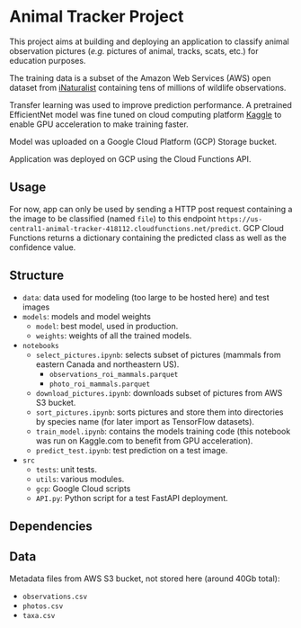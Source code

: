 # Animal Tracker Project

This project aims at building and deploying an application to classify animal observation pictures (*e.g.* pictures of animal, tracks, scats, etc.) for education purposes.

The training data is a subset of the Amazon Web Services (AWS) open dataset from [iNaturalist](https://github.com/inaturalist/inaturalist-open-data) containing tens of millions of wildlife observations.

Transfer learning was used to improve prediction performance. A pretrained EfficientNet model was fine tuned on cloud computing platform [Kaggle](http://kaggle.com) to enable GPU acceleration to make training faster.

Model was uploaded on a Google Cloud Platform (GCP) Storage bucket.

Application was deployed on GCP using the Cloud Functions API.

## Usage

For now, app can only be used by sending a HTTP post request containing a the image to be classified (named `file`) to this endpoint `https://us-central1-animal-tracker-418112.cloudfunctions.net/predict`. GCP Cloud Functions returns a dictionary containing the predicted class as well as the confidence value.

## Structure
- `data`: data used for modeling (too large to be hosted here) and test images
- `models`: models and model weights
    - `model`: best model, used in production.
    - `weights`: weights of all the trained models.
- `notebooks`
    - `select_pictures.ipynb`: selects subset of pictures (mammals from eastern Canada and northeastern US).
        - `observations_roi_mammals.parquet`
        - `photo_roi_mammals.parquet`
    - `download_pictures.ipynb`: downloads subset of pictures from AWS S3 bucket.
    - `sort_pictures.ipynb`: sorts pictures and store them into directories by species name (for later import as TensorFlow datasets).
    - `train_model.ipynb`: contains the models training code (this notebook was run on Kaggle.com to benefit from GPU acceleration).
    - `predict_test.ipynb`: test prediction on a test image.
- `src`
    - `tests`: unit tests.
    - `utils`: various modules.
    - `gcp`: Google Cloud scripts
    - `API.py`: Python script for a test FastAPI deployment.


## Dependencies

## Data
Metadata files from AWS S3 bucket, not stored here (around 40Gb total): 
- `observations.csv`
- `photos.csv`
- `taxa.csv`
<!--- - List of dependencies 

## Installation Instructions

Instructions on how to install and set up the project.

## Usage

Explain how to use your project. Provide examples.

## Data

Information about the data used in the project.

## Model Training (if applicable)

Details on how to train or retrain models.

## Evaluation and Results

Metrics used for evaluation and how to interpret results.

## Contributing

Guidelines on how others can contribute to the project.

## License

Specify the license for your project.

## Contact Information

Your contact details.

## Acknowledgments

Any acknowledgments, external contributions, or resources.

## References

References to datasets, papers, or other resources.

## Version History

Keep a record of changes and updates.
-->